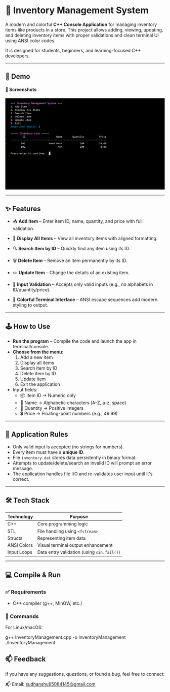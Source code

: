 # 🧮 Inventory Management System

A modern and colorful **C++ Console Application** for managing inventory items like products in a store. This project allows adding, viewing, updating, and deleting inventory items with proper validations and clean terminal UI using ANSI color codes.

It is designed for students, beginners, and learning-focused C++ developers.

---

## 🚀 Demo

#### 📸 Screenshots

![App Screenshot](screenshot.png)  

---

## ✨ Features

- 📥 **Add Item** – Enter item ID, name, quantity, and price with full validation.

- 📃 **Display All Items** – View all inventory items with aligned formatting.

- 🔍 **Search Item by ID** – Quickly find any item using its ID.

- 🗑️ **Delete Item** – Remove an item permanently by its ID.

- ✏️ **Update Item** – Change the details of an existing item.

- 🔐 **Input Validation** – Accepts only valid inputs (e.g., no alphabets in ID/quantity/price).

- 🌈 **Colorful Terminal Interface** – ANSI escape sequences add modern styling to output.

---

## 🕹️ How to Use

- **Run the program** – Compile the code and launch the app in terminal/console.
- **Choose from the menu:**
  1. Add a new item
  2. Display all items
  3. Search item by ID
  4. Delete item by ID
  5. Update item
  6. Exit the application
- Input fields:
  - 📦 Item ID → Numeric only
  - 📝 Name → Alphabetic characters (A-Z, a-z, space)
  - 🔢 Quantity → Positive integers
  - 💲 Price → Floating-point numbers (e.g., 49.99)

---

## 📜 Application Rules

- Only valid input is accepted (no strings for numbers).
- Every item must have a **unique ID**.
- File `inventory.dat` stores data persistently in binary format.
- Attempts to update/delete/search an invalid ID will prompt an error message.
- The application handles file I/O and re-validates user input until it's correct.

---

## 🛠️ Tech Stack

| Technology   | Purpose                                      |
|--------------|----------------------------------------------|
| C++          | Core programming logic                       |
| STL          | File handling using `<fstream>`              |
| Structs      | Representing item data                       |
| ANSI Colors  | Visual terminal output enhancement           |
| Input Loops  | Data entry validation (using `cin.fail()`)   |

---

## 💻 Compile & Run

### ✅ Requirements

- C++ compiler (g++, MinGW, etc.)

### 🧾 Commands

For Linux/macOS:

g++ InventoryManagement.cpp -o InventoryManagement
./InventoryManagement



## 📫 Feedback
If you have any suggestions, questions, or found a bug, feel free to connect:

📬 Email: sudhanshu95084145@gmail.com
